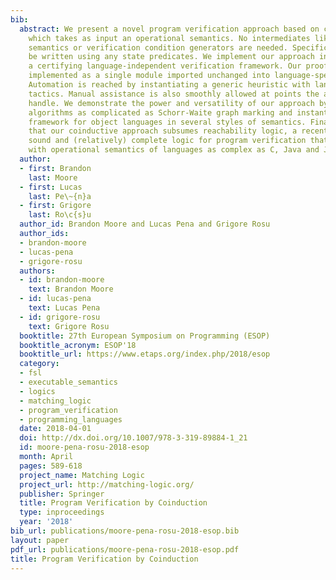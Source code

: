 ```yaml
---
bib:
  abstract: We present a novel program verification approach based on coinduction,
    which takes as input an operational semantics. No intermediates like axiomatic
    semantics or verification condition generators are needed. Specifications can
    be written using any state predicates. We implement our approach in Coq, giving
    a certifying language-independent verification framework. Our proof system is
    implemented as a single module imported unchanged into language-specific proofs.
    Automation is reached by instantiating a generic heuristic with language-specific
    tactics. Manual assistance is also smoothly allowed at points the automation cannot
    handle. We demonstrate the power and versatility of our approach by verifying
    algorithms as complicated as Schorr-Waite graph marking and instantiating our
    framework for object languages in several styles of semantics. Finally, we show
    that our coinductive approach subsumes reachability logic, a recent language-independent
    sound and (relatively) complete logic for program verification that has been instantiated
    with operational semantics of languages as complex as C, Java and JavaScript.
  author:
  - first: Brandon
    last: Moore
  - first: Lucas
    last: Pe\~{n}a
  - first: Grigore
    last: Ro\c{s}u
  author_id: Brandon Moore and Lucas Pena and Grigore Rosu
  author_ids:
  - brandon-moore
  - lucas-pena
  - grigore-rosu
  authors:
  - id: brandon-moore
    text: Brandon Moore
  - id: lucas-pena
    text: Lucas Pena
  - id: grigore-rosu
    text: Grigore Rosu
  booktitle: 27th European Symposium on Programming (ESOP)
  booktitle_acronym: ESOP'18
  booktitle_url: https://www.etaps.org/index.php/2018/esop
  category:
  - fsl
  - executable_semantics
  - logics
  - matching_logic
  - program_verification
  - programming_languages
  date: 2018-04-01
  doi: http://dx.doi.org/10.1007/978-3-319-89884-1_21
  id: moore-pena-rosu-2018-esop
  month: April
  pages: 589-618
  project_name: Matching Logic
  project_url: http://matching-logic.org/
  publisher: Springer
  title: Program Verification by Coinduction
  type: inproceedings
  year: '2018'
bib_url: publications/moore-pena-rosu-2018-esop.bib
layout: paper
pdf_url: publications/moore-pena-rosu-2018-esop.pdf
title: Program Verification by Coinduction
---
```

